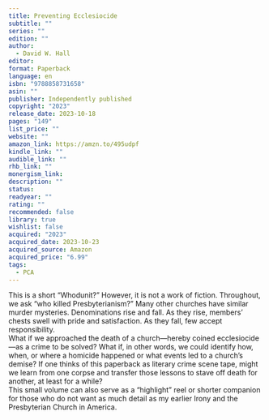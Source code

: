 ```yaml
---
title: Preventing Ecclesiocide
subtitle: ""
series: ""
edition: ""
author:
  - David W. Hall
editor: 
format: Paperback
language: en
isbn: "9788858731658"
asin: ""
publisher: Independently published
copyright: "2023"
release_date: 2023-10-18
pages: "149"
list_price: ""
website: ""
amazon_link: https://amzn.to/495udpf
kindle_link: ""
audible_link: ""
rhb_link: ""
monergism_link: 
description: ""
status: 
readyear: ""
rating: ""
recommended: false
library: true
wishlist: false
acquired: "2023"
acquired_date: 2023-10-23
acquired_source: Amazon
acquired_price: "6.99"
tags:
  - PCA
---
```

This is a short “Whodunit?” However, it is not a work of fiction. Throughout, we ask “who killed Presbyterianism?” Many other churches have similar murder mysteries. Denominations rise and fall. As they rise, members’ chests swell with pride and satisfaction. As they fall, few accept responsibility.  
What if we approached the death of a church—hereby coined ecclesiocide—as a crime to be solved? What if, in other words, we could identify how, when, or where a homicide happened or what events led to a church’s demise? If one thinks of this paperback as literary crime scene tape, might we learn from one corpse and transfer those lessons to stave off death for another, at least for a while?  
This small volume can also serve as a “highlight” reel or shorter companion for those who do not want as much detail as my earlier Irony and the Presbyterian Church in America.